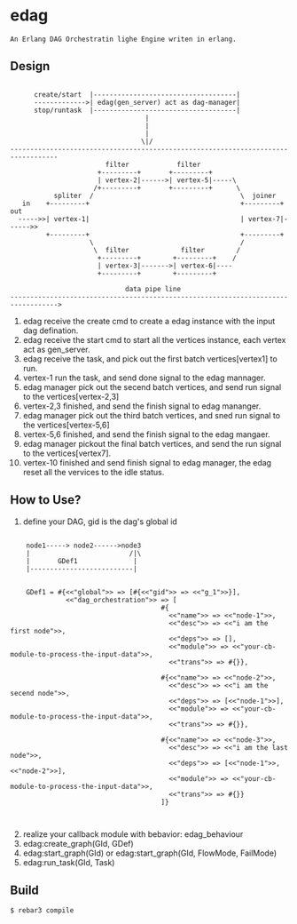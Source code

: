 edag
=====
    An Erlang DAG Orchestratin lighe Engine writen in erlang.

Design
------

 ```

       create/start  |------------------------------------|
       ------------->| edag(gen_server) act as dag-manager|
       stop/runtask  |------------------------------------|
                                   |
                                   |
                                   |
                                  \|/
----------------------------------------------------------------------------------
                         filter            filter
                       +---------+       +---------+
                       | vertex-2|------>| vertex-5|-----\
                      /+---------+       +---------+      \
            spliter  /                                     \  joiner
    in    +---------+                                      +---------+ out
   ----->>| vertex-1|                                      | vertex-7|------>>
          +---------+                                      +---------+
		             \                                     /
                      \  filter             filter        /
                       +---------+        +---------+    /
                       | vertex-3|------->| vertex-6|----
                       +---------+        +---------+

                              data pipe line
---------------------------------------------------------------------------------->

```

 1. edag receive the create cmd to create a edag instance with the input dag defination.
 2. edag receive the start cmd to start all the vertices instance, each vertex act as gen_server.
 3. edag receive the task, and pick out the first batch vertices[vertex1] to run.
 4. vertex-1 run the task, and send done signal to the edag mannager.
 5. edag manager pick out the secend batch vertices, and send run signal to the vertices[vertex-2,3]
 6. vertex-2,3 finished, and send the finish signal to edag mananger.
 7. edag manager pick out the third batch vertices, and sned run signal to the vertices[vertex-5,6]
 8. vertex-5,6 finished, and send the finish signal to the edag mangaer.
 9. edag manager pickout the final batch vertices, and send the run signal to the vertices[vertex7].
 10. vertex-10 finished and send finish signal to edag manager, the edag reset all the vervices to the idle status.

How to Use?
----------

1. define your DAG, gid is the dag's global id
```

	node1-----> node2------>node3
	|                         /|\
	|       GDef1              |
	|--------------------------|


    GDef1 = #{<<"global">> => [#{<<"gid">> => <<"g_1">>}], 
              <<"dag_orchestration">> => [
	                                  #{
	                                    <<"name">> => <<"node-1">>,
	                                    <<"desc">> => <<"i am the first node">>,
	                                    <<"deps">> => [],
	                                    <<"module">> => <<"your-cb-module-to-process-the-input-data">>,
	                                    <<"trans">> => #{}},

	                                  #{<<"name">> => <<"node-2">>,
	                                    <<"desc">> => <<"i am the secend node">>,
	                                    <<"deps">> => [<<"node-1">>],
	                                    <<"module">> => <<"your-cb-module-to-process-the-input-data">>,
	                                    <<"trans">> => #{}},

	                                  #{<<"name">> => <<"node-3">>,
	                                    <<"desc">> => <<"i am the last node">>,
	                                    <<"deps">> => [<<"node-1">>, <<"node-2">>],
	                                    <<"module">> => <<"your-cb-module-to-process-the-input-data">>,
	                                    <<"trans">> => #{}}
	                                  ]}
									  
									  
```

2. realize your callback module with bebavior: edag_behaviour 
3. edag:create_graph(GId, GDef)
4. edag:start_graph(GId) or edag:start_graph(GId, FlowMode, FailMode)
5. edag:run_task(GId, Task)

Build
-----

    $ rebar3 compile

